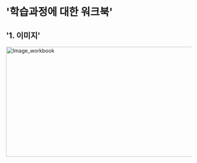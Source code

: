 '학습과정에 대한 워크북'  
=====  

'1. 이미지'  
-----  
<img src="https://user-images.githubusercontent.com/66001539/131393258-14d06398-1bb1-45df-95f3-1f52244c9508.png" width="600px" height="300px" title="px(픽셀) 크기 설정" alt="Image_workbook"></img><br/>  
